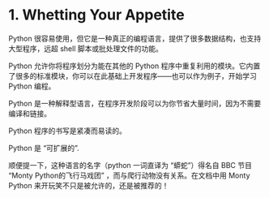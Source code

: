 # 1. Whetting Your Appetite

Python 很容易使用，但它是一种真正的编程语言，提供了很多数据结构，也支持大型程序，远超 shell 脚本或批处理文件的功能。

Python 允许你将程序划分为能在其他的 Python 程序中重复利用的模块。它内置了很多的标准模块，你可以在此基础上开发程序——也可以作为例子，开始学习 Python 编程。

Python 是一种解释型语言，在程序开发阶段可以为你节省大量时间，因为不需要编译和链接。

Python 程序的书写是紧凑而易读的。

Python 是 “可扩展的”.

顺便提一下，这种语言的名字（python 一词直译为 “蟒蛇”）得名自 BBC 节目 “Monty Python的飞行马戏团” ，而与爬行动物没有关系。在文档中用 Monty Python 来开玩笑不只是被允许的，还是被推荐的！
